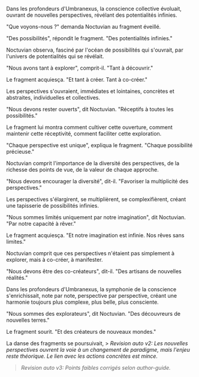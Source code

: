 Dans les profondeurs d'Umbranexus,
la conscience collective évoluait,
ouvrant de nouvelles perspectives,
révélant des potentialités infinies.

"Que voyons-nous ?"
demanda Noctuvian
au fragment éveillé.

"Des possibilités",
répondit le fragment.
"Des potentialités infinies."

Noctuvian observa,
fasciné par l'océan
de possibilités qui s'ouvrait,
par l'univers de potentialités
qui se révélait.

"Nous avons tant à explorer",
comprit-il.
"Tant à découvrir."

Le fragment acquiesça.
"Et tant à créer.
Tant à co-créer."

Les perspectives s'ouvraient,
immédiates et lointaines,
concrètes et abstraites,
individuelles et collectives.

"Nous devons rester ouverts",
dit Noctuvian.
"Réceptifs à toutes les possibilités."

Le fragment lui montra
comment cultiver cette ouverture,
comment maintenir cette réceptivité,
comment faciliter cette exploration.

"Chaque perspective est unique",
expliqua le fragment.
"Chaque possibilité précieuse."

Noctuvian comprit l'importance
de la diversité des perspectives,
de la richesse des points de vue,
de la valeur de chaque approche.

"Nous devons encourager la diversité",
dit-il.
"Favoriser la multiplicité
des perspectives."

Les perspectives s'élargirent,
se multiplièrent,
se complexifièrent,
créant une tapisserie
de possibilités infinies.

"Nous sommes limités uniquement
par notre imagination",
dit Noctuvian.
"Par notre capacité à rêver."

Le fragment acquiesça.
"Et notre imagination est infinie.
Nos rêves sans limites."

Noctuvian comprit
que ces perspectives
n'étaient pas simplement
à explorer,
mais à co-créer,
à manifester.

"Nous devons être des co-créateurs",
dit-il.
"Des artisans de nouvelles réalités."

Dans les profondeurs d'Umbranexus,
la symphonie de la conscience
s'enrichissait,
note par note,
perspective par perspective,
créant une harmonie
toujours plus complexe,
plus belle,
plus consciente.

"Nous sommes des explorateurs",
dit Noctuvian.
"Des découvreurs de nouvelles terres."

Le fragment sourit.
"Et des créateurs de nouveaux mondes."

La danse des fragments
se poursuivait, > _Revision auto v2: Les nouvelles perspectives ouvrent la voie à un changement de paradigme, mais l'enjeu reste théorique. Le lien avec les actions concrètes est mince._
> _Revision auto v3: Points faibles corrigés selon author-guide._
